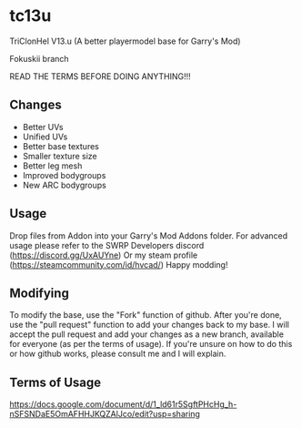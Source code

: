 # tc13u
TriClonHel V13.u (A better playermodel base for Garry's Mod)

Fokuskii branch

READ THE TERMS BEFORE DOING ANYTHING!!!

## Changes
- Better UVs
- Unified UVs
- Better base textures
- Smaller texture size
- Better leg mesh
- Improved bodygroups
- New ARC bodygroups

## Usage
Drop files from Addon into your Garry's Mod Addons folder.
For advanced usage please refer to the SWRP Developers discord (https://discord.gg/UxAUYne)
Or my steam profile (https://steamcommunity.com/id/hvcad/)
Happy modding!

## Modifying

To modify the base, use the "Fork" function of github. After you're done, use the "pull request" function to add your changes back to my base. I will accept the pull request and add your changes as a new branch, available for everyone (as per the terms of usage). If you're unsure on how to do this or how github works, please consult me and I will explain.


## Terms of Usage

https://docs.google.com/document/d/1_ld61r5SgftPHcHg_h-nSFSNDaE5OmAFHHJKQZAlJco/edit?usp=sharing

